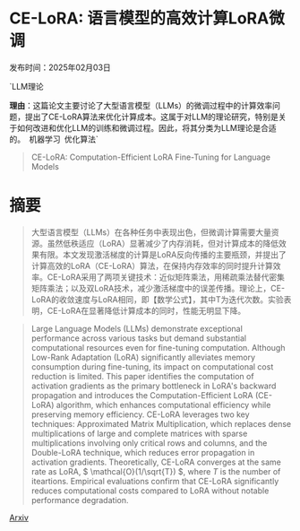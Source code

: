 # CE-LoRA: 语言模型的高效计算LoRA微调

发布时间：2025年02月03日

`LLM理论

**理由**：这篇论文主要讨论了大型语言模型（LLMs）的微调过程中的计算效率问题，提出了CE-LoRA算法来优化计算成本。这属于对LLM的理论研究，特别是关于如何改进和优化LLM的训练和微调过程。因此，将其分类为LLM理论是合适的。` `机器学习` `优化算法`

> CE-LoRA: Computation-Efficient LoRA Fine-Tuning for Language Models

# 摘要

> 大型语言模型（LLMs）在各种任务中表现出色，但微调计算需要大量资源。虽然低秩适应（LoRA）显著减少了内存消耗，但对计算成本的降低效果有限。本文发现激活梯度的计算是LoRA反向传播的主要瓶颈，并提出了计算高效的LoRA（CE-LoRA）算法，在保持内存效率的同时提升计算效率。CE-LoRA采用了两项关键技术：近似矩阵乘法，用稀疏乘法替代密集矩阵乘法；以及双LoRA技术，减少激活梯度中的误差传播。理论上，CE-LoRA的收敛速度与LoRA相同，即【数学公式】，其中T为迭代次数。实验表明，CE-LoRA在显著降低计算成本的同时，性能无明显下降。

> Large Language Models (LLMs) demonstrate exceptional performance across various tasks but demand substantial computational resources even for fine-tuning computation. Although Low-Rank Adaptation (LoRA) significantly alleviates memory consumption during fine-tuning, its impact on computational cost reduction is limited. This paper identifies the computation of activation gradients as the primary bottleneck in LoRA's backward propagation and introduces the Computation-Efficient LoRA (CE-LoRA) algorithm, which enhances computational efficiency while preserving memory efficiency. CE-LoRA leverages two key techniques: Approximated Matrix Multiplication, which replaces dense multiplications of large and complete matrices with sparse multiplications involving only critical rows and columns, and the Double-LoRA technique, which reduces error propagation in activation gradients. Theoretically, CE-LoRA converges at the same rate as LoRA, $ \mathcal{O}(1/\sqrt{T}) $, where $T$ is the number of iteartions. Empirical evaluations confirm that CE-LoRA significantly reduces computational costs compared to LoRA without notable performance degradation.

[Arxiv](https://arxiv.org/abs/2502.01378)